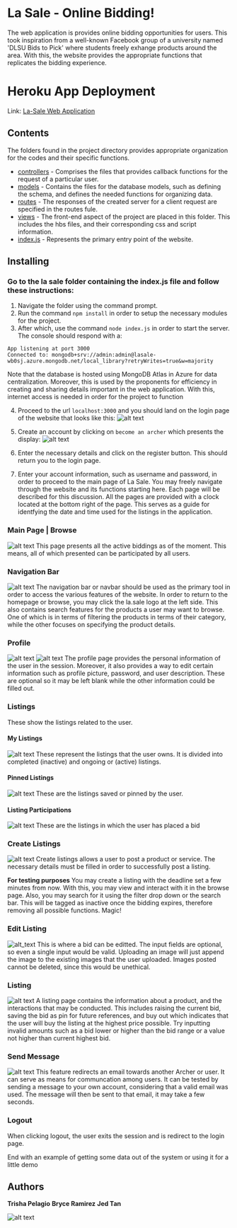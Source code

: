 # La Sale - Online Bidding!

The web application is provides online bidding opportunities for users. This took inspiration from a well-known Facebook group of a university named 'DLSU Bids to Pick' where students freely exhange products around the area. With this, the website provides the appropriate functions that replicates the bidding experience.

# Heroku App Deployment
Link: [La-Sale Web Application](https://lasale.herokuapp.com/)

## Contents
The folders found in the project directory provides appropriate organization for the codes and their specific functions.
- [controllers](https://github.com/ccapdev1920T2/s12g5/tree/master/la%20sale/controllers) - Comprises the files that provides callback functions for the request of a particular user.
- [models](https://github.com/ccapdev1920T2/s12g5/tree/master/la%20sale/models) - Contains the files for the database models, such as defining the schema, and defines the needed functions for organizing data.
- [routes](https://github.com/ccapdev1920T2/s12g5/tree/master/la%20sale/routes) - The responses of the created server for a client request are specified in the routes fule.
- [views](https://github.com/ccapdev1920T2/s12g5/tree/master/la%20sale/views) - The front-end aspect of the project are placed in this folder. This includes the hbs files, and their corresponding css and script information.
- [index.js](https://github.com/ccapdev1920T2/s12g5/blob/master/la%20sale/index.js) - Represents the primary entry point of the website.

## Installing

### Go to the la sale folder containing the index.js file and follow these instructions:

1. Navigate the folder using the command prompt.
2. Run the command `npm install` in order to setup the necessary modules for the project.
3. After which, use the command `node index.js` in order to start the server. The console should respond with a:
```
App listening at port 3000
Connected to: mongodb+srv://admin:admin@lasale-wb0sj.azure.mongodb.net/local_library?retryWrites=true&w=majority
```
Note that the database is hosted using MongoDB Atlas in Azure for data centralization. Moreover, this is used by the proponents for efficiency in creating and sharing details important in the web application. With this, internet access is needed in order for the project to function

4. Proceed to the url `localhost:3000` and you should land on the login page of the website that looks like this:
![alt text](https://media.discordapp.net/attachments/696739033371508777/698197365773041714/unknown.png?width=1345&height=677)

5. Create an account by clicking on `become an archer` which presents the display: 
![alt text](https://media.discordapp.net/attachments/696739033371508777/698197930363977789/unknown.png?width=1345&height=677)

6. Enter the necessary details and click on the register button. This should return you to the login page.

7. Enter your account information, such as username and password, in order to proceed to the main page of La Sale. You may freely navigate through the website and its functions starting here. Each page will be described for this discussion. All the pages are provided with a clock located at the bottom right of the page. This serves as a guide for identfying the date and time used for the listings in the application. 

### Main Page | Browse 
![alt text](https://media.discordapp.net/attachments/696739033371508777/698199083713691729/unknown.png?width=1348&height=677)
This page presents all the active biddings as of the moment. This means, all of which presented can be participated by all users.

### Navigation Bar 
![alt text](https://media.discordapp.net/attachments/696739033371508777/698200675967828068/unknown.png?width=1442&height=52)
The navigation bar or navbar should be used as the primary tool in order to access the various features of the website. In order to return to the homepage or browse, you may click the la.sale logo at the left side. This also contains search features for the products a user may want to browse. One of which is in terms of filtering the products in terms of their category, while the other focuses on specifying the product details. 

### Profile
![alt text](https://media.discordapp.net/attachments/696739033371508777/698201951346884618/unknown.png?width=1347&height=677)
![alt text](https://media.discordapp.net/attachments/529699127370448916/703562269300359208/unknown.png?width=884&height=431)
The profile page provides the personal information of the user in the session. Moreover, it also provides a way to edit certain information such as profile picture, password, and user description. These are optional so it may be left blank while the other information could be filled out.
  
### Listings
These show the listings related to the user.

#### My Listings
![alt text](https://media.discordapp.net/attachments/696739033371508777/698203342656241755/unknown.png?width=1356&height=677)
These represent the listings that the user owns. It is divided into completed (inactive) and ongoing or (active) listings. 

#### Pinned Listings
![alt text](https://media.discordapp.net/attachments/696739033371508777/698203430711328798/unknown.png?width=1343&height=677)
These are the listings saved or pinned by the user.

#### Listing Participations
![alt text](https://media.discordapp.net/attachments/696739033371508777/698203508020609074/unknown.png?width=1343&height=677)
These are the listings in which the user has placed a bid

### Create Listings
![alt text](https://media.discordapp.net/attachments/696739033371508777/698205288053866576/unknown.png?width=1343&height=677)
Create listings allows a user to post a product or service. The necessary details must be filled in order to successfully post a listing.

**For testing purposes** You may create a listing with the deadline set a few minutes from now. With this, you may view and interact with it in the browse page. Also, you may search for it using the filter drop down or the search bar. This will be tagged as inactive once the bidding expires, therefore removing all possible functions. Magic!

### Edit Listing
![alt_text](https://media.discordapp.net/attachments/529699127370448916/703562524016246784/unknown.png?width=884&height=431)
This is where a bid can be editted. The input fields are optional, so even a single input would be valid. Uploading an image will just append the image to the existing images that the user uploaded. Images posted cannot be deleted, since this would be unethical. 

### Listing
![alt text](https://media.discordapp.net/attachments/696739033371508777/698213732794237048/unknown.png?width=850&height=431)
A listing page contains the information about a product, and the interactions that may be conducted. This includes raising the current bid, saving the bid as pin for future references, and buy out which indicates that the user will buy the listing at the highest price possible. Try inputting invalid amounts such as a bid lower or higher than the bid range or a value not higher than current highest bid.

### Send Message
![alt text](https://media.discordapp.net/attachments/696739033371508777/698205601661976626/unknown.png?width=1348&height=677)
This feature redirects an email towards another Archer or user. It can serve as means for communcation among users. It can be tested by sending a message to your own account, considering that a valid email was used. The message will then be sent to that email, it may take a few seconds. 

### Logout
When clicking logout, the user exits the session and is redirect to the login page.


End with an example of getting some data out of the system or using it for a little demo


## Authors

**Trisha Pelagio**
**Bryce Ramirez**
**Jed Tan**

![alt text](https://media.discordapp.net/attachments/696739033371508777/698210571006509226/pizap.jpg)

